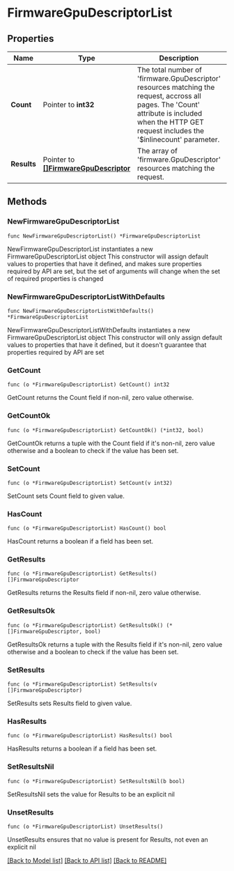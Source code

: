 # FirmwareGpuDescriptorList

## Properties

Name | Type | Description | Notes
------------ | ------------- | ------------- | -------------
**Count** | Pointer to **int32** | The total number of &#39;firmware.GpuDescriptor&#39; resources matching the request, accross all pages. The &#39;Count&#39; attribute is included when the HTTP GET request includes the &#39;$inlinecount&#39; parameter. | [optional] 
**Results** | Pointer to [**[]FirmwareGpuDescriptor**](firmware.GpuDescriptor.md) | The array of &#39;firmware.GpuDescriptor&#39; resources matching the request. | [optional] 

## Methods

### NewFirmwareGpuDescriptorList

`func NewFirmwareGpuDescriptorList() *FirmwareGpuDescriptorList`

NewFirmwareGpuDescriptorList instantiates a new FirmwareGpuDescriptorList object
This constructor will assign default values to properties that have it defined,
and makes sure properties required by API are set, but the set of arguments
will change when the set of required properties is changed

### NewFirmwareGpuDescriptorListWithDefaults

`func NewFirmwareGpuDescriptorListWithDefaults() *FirmwareGpuDescriptorList`

NewFirmwareGpuDescriptorListWithDefaults instantiates a new FirmwareGpuDescriptorList object
This constructor will only assign default values to properties that have it defined,
but it doesn't guarantee that properties required by API are set

### GetCount

`func (o *FirmwareGpuDescriptorList) GetCount() int32`

GetCount returns the Count field if non-nil, zero value otherwise.

### GetCountOk

`func (o *FirmwareGpuDescriptorList) GetCountOk() (*int32, bool)`

GetCountOk returns a tuple with the Count field if it's non-nil, zero value otherwise
and a boolean to check if the value has been set.

### SetCount

`func (o *FirmwareGpuDescriptorList) SetCount(v int32)`

SetCount sets Count field to given value.

### HasCount

`func (o *FirmwareGpuDescriptorList) HasCount() bool`

HasCount returns a boolean if a field has been set.

### GetResults

`func (o *FirmwareGpuDescriptorList) GetResults() []FirmwareGpuDescriptor`

GetResults returns the Results field if non-nil, zero value otherwise.

### GetResultsOk

`func (o *FirmwareGpuDescriptorList) GetResultsOk() (*[]FirmwareGpuDescriptor, bool)`

GetResultsOk returns a tuple with the Results field if it's non-nil, zero value otherwise
and a boolean to check if the value has been set.

### SetResults

`func (o *FirmwareGpuDescriptorList) SetResults(v []FirmwareGpuDescriptor)`

SetResults sets Results field to given value.

### HasResults

`func (o *FirmwareGpuDescriptorList) HasResults() bool`

HasResults returns a boolean if a field has been set.

### SetResultsNil

`func (o *FirmwareGpuDescriptorList) SetResultsNil(b bool)`

 SetResultsNil sets the value for Results to be an explicit nil

### UnsetResults
`func (o *FirmwareGpuDescriptorList) UnsetResults()`

UnsetResults ensures that no value is present for Results, not even an explicit nil

[[Back to Model list]](../README.md#documentation-for-models) [[Back to API list]](../README.md#documentation-for-api-endpoints) [[Back to README]](../README.md)


